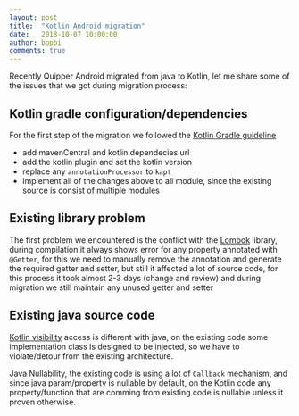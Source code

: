 ```yaml
---
layout: post
title:  "Kotlin Android migration"
date:   2018-10-07 10:00:00
author: bopbi
comments: true
---
```


Recently Quipper Android migrated from java to Kotlin, let me share some of the issues that we got during migration process:

## Kotlin gradle configuration/dependencies
For the first step of the migration we followed the [Kotlin Gradle guideline](https://kotlinlang.org/docs/reference/using-gradle.html)

- add mavenCentral and kotlin dependecies url
- add the kotlin plugin and set the kotlin version
- replace any ```annotationProcessor``` to ```kapt```
- implement all of the changes above to all module, since the existing source is consist of multiple modules

## Existing library problem
The first problem we encountered is the conflict with the [Lombok](https://projectlombok.org/) library, during compilation it always shows error for any property annotated with ```@Getter```, for this we need to manually remove the annotation and generate the required getter and setter, but still it affected a lot of source code, for this process it took almost 2-3 days (change and review) and during migration we still maintain any unused getter and setter

## Existing java source code
[Kotlin visibility](https://kotlinlang.org/docs/reference/visibility-modifiers.html) access is different with java, on the existing code some implementation class is designed to be injected, so we have to violate/detour from the existing architecture.

Java Nullability, the existing code is using a lot of ```Callback``` mechanism, and since java param/property is nullable by default, on the Kotlin code any property/function that are comming from existing code is nullable unless it proven otherwise.
